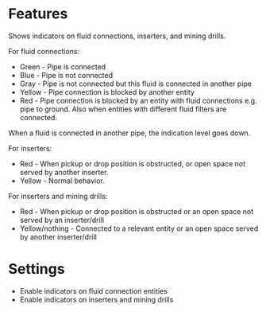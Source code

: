 # Features

Shows indicators on fluid connections, inserters, and mining drills.

For fluid connections:

* Green - Pipe is connected
* Blue - Pipe is not connected
* Gray - Pipe is not connected but this fluid is connected in another pipe
* Yellow - Pipe connection is blocked by another entity
* Red - Pipe connection is blocked by an entity with fluid connections e.g. pipe to ground. Also when entities with different fluid filters are connected.

When a fluid is connected in another pipe, the indication level goes down.

For inserters:

* Red - When pickup or drop position is obstructed, or open space not served by another inserter.
* Yellow - Normal behavior.

For inserters and mining drills:

* Red - When pickup or drop position is obstructed or an open space not served by an inserter/drill
* Yellow/nothing - Connected to a relevant entity or an open space served by another inserter/drill

# Settings

* Enable indicators on fluid connection entities
* Enable indicators on inserters and mining drills
